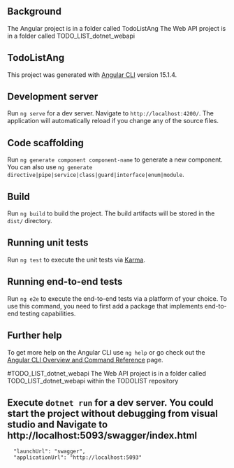 ## Background
The Angular project is in a folder called TodoListAng 
The Web API project is in a folder called TODO_LIST_dotnet_webapi 

## TodoListAng

This project was generated with [Angular CLI](https://github.com/angular/angular-cli) version 15.1.4.

## Development server

Run `ng serve` for a dev server. Navigate to `http://localhost:4200/`. The application will automatically reload if you change any of the source files.

## Code scaffolding

Run `ng generate component component-name` to generate a new component. You can also use `ng generate directive|pipe|service|class|guard|interface|enum|module`.

## Build

Run `ng build` to build the project. The build artifacts will be stored in the `dist/` directory.

## Running unit tests

Run `ng test` to execute the unit tests via [Karma](https://karma-runner.github.io).

## Running end-to-end tests

Run `ng e2e` to execute the end-to-end tests via a platform of your choice. To use this command, you need to first add a package that implements end-to-end testing capabilities.

## Further help

To get more help on the Angular CLI use `ng help` or go check out the [Angular CLI Overview and Command Reference](https://angular.io/cli) page.

#TODO_LIST_dotnet_webapi
The Web API project is in a folder called TODO_LIST_dotnet_webapi within the TODOLIST repository

## Execute `dotnet run` for a dev server. You could start the project without debugging from visual studio and Navigate to http://localhost:5093/swagger/index.html 
      "launchUrl": "swagger",
      "applicationUrl": "http://localhost:5093"
